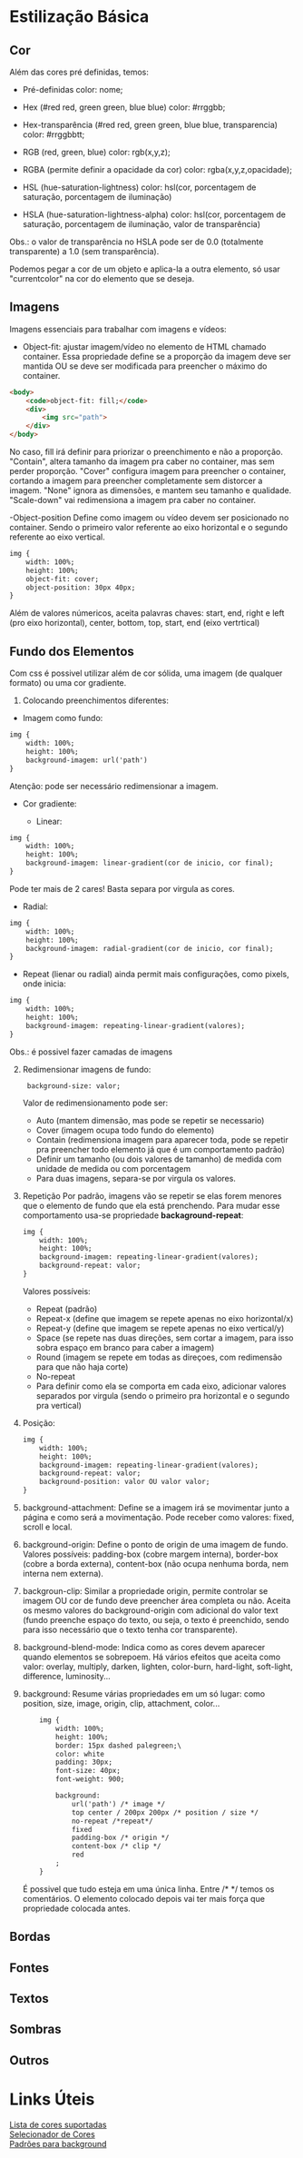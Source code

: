 # Estilização Básica

## Cor
Além das cores pré definidas, temos:

- Pré-definidas
    color: nome;

- Hex (#red red, green green, blue blue)
    color: #rrggbb;

- Hex-transparência (#red red, green green, blue blue, transparencia)
    color: #rrggbbtt;

- RGB (red, green, blue)
    color: rgb(x,y,z);

- RGBA (permite definir a opacidade da cor)
    color: rgba(x,y,z,opacidade);

- HSL (hue-saturation-lightness)
    color: hsl(cor, porcentagem de saturação, porcentagem de iluminação)

- HSLA (hue-saturation-lightness-alpha)
    color: hsl(cor, porcentagem de saturação, porcentagem de iluminação, valor de transparência)

Obs.: o valor de transparência no HSLA pode ser de 0.0 (totalmente transparente) a 1.0 (sem transparência).

Podemos pegar a cor de um objeto e aplica-la a outra elemento, só usar "currentcolor" na cor do elemento que se deseja.

## Imagens
Imagens essenciais para trabalhar com imagens e vídeos:

- Object-fit: ajustar imagem/vídeo no elemento de HTML chamado container. Essa propriedade define se a proporção da imagem deve ser mantida OU se deve ser modificada para preencher o máximo do container. 

~~~html
<body>
    <code>object-fit: fill;</code>
    <div>
        <img src="path">
    </div>
</body>
~~~

No caso, fill irá definir para priorizar o preenchimento e não a proporção. "Contain", altera tamanho da imagem pra caber no container, mas sem perder proporção. "Cover" configura imagem para preencher o container, cortando a imagem para preencher completamente sem distorcer a imagem. "None" ignora as dimensões, e mantem seu tamanho e qualidade. "Scale-down" vai redimensiona a imagem pra caber no container.

-Object-position
Define como imagem ou vídeo devem ser posicionado no container. Sendo o primeiro valor referente ao eixo horizontal e o segundo referente ao eixo vertical.

~~~html
img {
    width: 100%;
    height: 100%;
    object-fit: cover;
    object-position: 30px 40px;
}
~~~

Além de valores númericos, aceita palavras chaves: start, end, right e left (pro eixo horizontal), center, bottom, top, start, end (eixo vertrtical)

## Fundo dos Elementos
Com css é possivel utilizar além de cor sólida, uma imagem (de qualquer formato) ou uma cor gradiente.

1. Colocando preenchimentos diferentes:
- Imagem como fundo:

~~~html
img {
    width: 100%;
    height: 100%;
    background-imagem: url('path')
}
~~~

Atenção: pode ser necessário redimensionar a imagem.

- Cor gradiente:

    - Linear:
~~~html
img {
    width: 100%;
    height: 100%;
    background-imagem: linear-gradient(cor de inicio, cor final);
}
~~~

Pode ter mais de 2 cares! Basta separa por virgula as cores.

- Radial:
~~~html
img {
    width: 100%;
    height: 100%;
    background-imagem: radial-gradient(cor de inicio, cor final);
}
~~~

- Repeat (lienar ou radial) ainda permit mais configurações, como pixels, onde inicia:
~~~html
img {
    width: 100%;
    height: 100%;
    background-imagem: repeating-linear-gradient(valores);
}
~~~

Obs.: é possivel fazer camadas de imagens

2. Redimensionar imagens de fundo:
        
        background-size: valor;

    Valor de redimensionamento pode ser:
    - Auto (mantem dimensão, mas pode se repetir se necessario)
    - Cover (imagem ocupa todo fundo do elemento)
    - Contain (redimensiona imagem para aparecer toda, pode se repetir pra preencher todo elemento já que é um comportamento padrão)
    - Definir um tamanho (ou dois valores de tamanho) de medida com unidade de medida ou com porcentagem
    - Para duas imagens, separa-se por virgula os valores.

3. Repetição
Por padrão, imagens vão se repetir se elas forem menores que o elemento de fundo que ela está prenchendo. Para mudar esse comportamento usa-se propriedade **backaground-repeat**:

    ~~~html
    img {
        width: 100%;
        height: 100%;
        background-imagem: repeating-linear-gradient(valores);
        background-repeat: valor;
    }
    ~~~

    Valores possíveis:
    - Repeat (padrão)
    - Repeat-x (define que imagem se repete apenas no eixo horizontal/x)
    - Repeat-y (define que imagem se repete apenas no eixo vertical/y)
    - Space (se repete nas duas direções, sem cortar a imagem, para isso sobra espaço em branco para caber a imagem)
    - Round (imagem se repete em todas as direçoes, com redimensão para que não haja corte)
    - No-repeat
    - Para definir como ela se comporta em cada eixo, adicionar valores separados por virgula (sendo o primeiro pra horizontal e o segundo pra vertical)

4. Posição:

    
    ~~~html
    img {
        width: 100%;
        height: 100%;
        background-imagem: repeating-linear-gradient(valores);
        background-repeat: valor;
        background-position: valor OU valor valor;
    }
    ~~~

5. background-attachment:
Define se a imagem irá se movimentar junto a página e como será a movimentação. Pode receber como valores: fixed, scroll e local.

6. background-origin:
Define o ponto de origin de uma imagem de fundo. Valores possíveis: padding-box (cobre margem interna), border-box (cobre a borda externa), content-box (não ocupa nenhuma borda, nem interna nem externa).

7. backgroun-clip:
Similar a propriedade origin, permite controlar se imagem OU cor de fundo deve preencher área completa ou não. Aceita os mesmo valores do background-origin com adicional do valor text (fundo preenche espaço do texto, ou seja, o texto é preenchido, sendo para isso necessário que o texto tenha cor transparente).

8. background-blend-mode:
Indica como as cores devem aparecer quando elementos se sobrepoem. Há vários efeitos que aceita como valor: overlay, multiply, darken, lighten, color-burn, hard-light, soft-light, difference, luminosity...

9. background:
Resume várias propriedades em um só lugar: como position, size, image, origin, clip, attachment, color...

    ~~~html
        img {
            width: 100%;
            height: 100%;
            border: 15px dashed palegreen;\
            color: white
            padding: 30px;
            font-size: 40px;
            font-weight: 900;

            background:
                url('path') /* image */
                top center / 200px 200px /* position / size */
                no-repeat /*repeat*/
                fixed
                padding-box /* origin */
                content-box /* clip */
                red
            ;  
        }
    ~~~

    É possivel que tudo esteja em uma única linha. Entre /* */ temos os comentários. O elemento colocado depois vai ter mais força que propriedade colocada antes.

## Bordas


## Fontes

## Textos

## Sombras

## Outros

# Links Úteis

[Lista de cores suportadas](https://www.w3schools.com/tags/ref_colornames.asp)<br>
[Selecionador de Cores](https://www.w3schools.com/colors/colors_picker.asp)<br>
[Padrões para background](https://projects.verou.me/css3patterns/)<br>